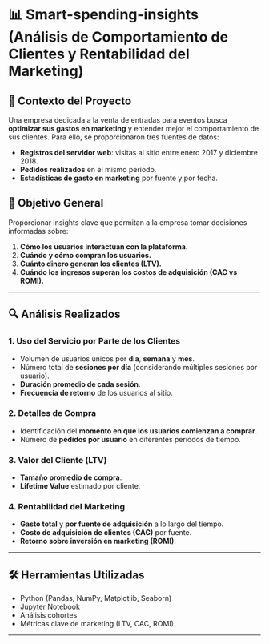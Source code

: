 # 📊 Smart-spending-insights (Análisis de Comportamiento de Clientes y Rentabilidad del Marketing)

## 🏢 Contexto del Proyecto

Una empresa dedicada a la venta de entradas para eventos busca **optimizar sus gastos en marketing** y entender mejor el comportamiento de sus clientes. Para ello, se proporcionaron tres fuentes de datos:

- **Registros del servidor web**: visitas al sitio entre enero 2017 y diciembre 2018.
- **Pedidos realizados** en el mismo período.
- **Estadísticas de gasto en marketing** por fuente y por fecha.

## 🎯 Objetivo General

Proporcionar insights clave que permitan a la empresa tomar decisiones informadas sobre:

1. **Cómo los usuarios interactúan con la plataforma.**
2. **Cuándo y cómo compran los usuarios.**
3. **Cuánto dinero generan los clientes (LTV).**
4. **Cuándo los ingresos superan los costos de adquisición (CAC vs ROMI).**

---

## 🔍 Análisis Realizados

### 1. **Uso del Servicio por Parte de los Clientes**
- Volumen de usuarios únicos por **día**, **semana** y **mes**.
- Número total de **sesiones por día** (considerando múltiples sesiones por usuario).
- **Duración promedio de cada sesión**.
- **Frecuencia de retorno** de los usuarios al sitio.

### 2. **Detalles de Compra**
- Identificación del **momento en que los usuarios comienzan a comprar**.
- Número de **pedidos por usuario** en diferentes períodos de tiempo.

### 3. **Valor del Cliente (LTV)**
- **Tamaño promedio de compra**.
- **Lifetime Value** estimado por cliente.

### 4. **Rentabilidad del Marketing**
- **Gasto total** y **por fuente de adquisición** a lo largo del tiempo.
- **Costo de adquisición de clientes (CAC)** por fuente.
- **Retorno sobre inversión en marketing (ROMI)**.

---

## 🛠️ Herramientas Utilizadas

- Python (Pandas, NumPy, Matplotlib, Seaborn)
- Jupyter Notebook
- Análisis cohortes
- Métricas clave de marketing (LTV, CAC, ROMI)

---
